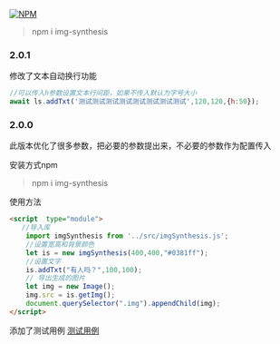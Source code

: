 [![NPM](https://nodei.co/npm/img-synthesis.png?downloads=true)](https://www.npmjs.com/package/img-synthesis)
>npm i img-synthesis
### 2.0.1

修改了文本自动换行功能

```js
//可以传入h参数设置文本行间距，如果不传入默认为字号大小
await ls.addTxt('测试测试测试测试测试测试测试测试',120,120,{h:50});

```
### 2.0.0
此版本优化了很多参数，把必要的参数提出来，不必要的参数作为配置传入

安装方式npm
> npm i img-synthesis

使用方法
```html
<script  type="module">
   //导入库
    import imgSynthesis from '../src/imgSynthesis.js';
    //设置宽高和背景颜色
    let is = new imgSynthesis(400,400,"#0381ff");
    //设置文字
    is.addTxt("有人吗？",100,100);
    // 导出生成的图片
    let img = new Image();
    img.src = is.getImg();
    document.querySelector(".img").appendChild(img);
</script>

```
添加了测试用例
[测试用例](https://002301.github.io/imgSynthesis/example/index.html)

